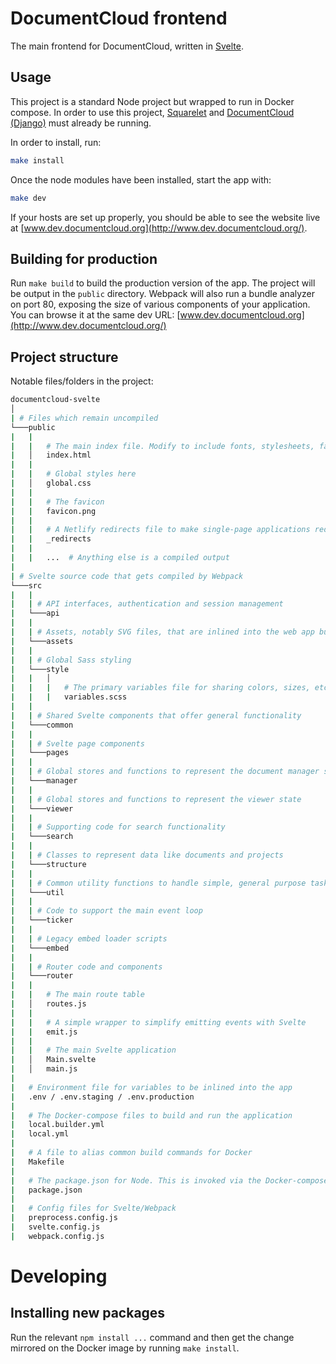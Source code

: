 # DocumentCloud frontend

The main frontend for DocumentCloud, written in [Svelte](https://svelte.dev/).

## Usage

This project is a standard Node project but wrapped to run in Docker compose. In order to use this project, [Squarelet](https://github.com/muckrock/squarelet) and [DocumentCloud (Django)](https://github.com/muckrock/documentcloud) must already be running.

In order to install, run:

```bash
make install
```

Once the node modules have been installed, start the app with:

```bash
make dev
```

If your hosts are set up properly, you should be able to see the website live at [www.dev.documentcloud.org](http://www.dev.documentcloud.org/).

## Building for production

Run `make build` to build the production version of the app. The project will be output in the `public` directory. Webpack will also run a bundle analyzer on port 80, exposing the size of various components of your application. You can browse it at the same dev URL: [www.dev.documentcloud.org](http://www.dev.documentcloud.org/)

## Project structure

Notable files/folders in the project:

```bash
documentcloud-svelte
│
| # Files which remain uncompiled
└───public
|   |
|   |   # The main index file. Modify to include fonts, stylesheets, favicons, etc.
|   │   index.html
|   |
|   |   # Global styles here
|   │   global.css
|   |
|   |   # The favicon
|   |   favicon.png
|   |
|   |   # A Netlify redirects file to make single-page applications redirect to index.html for everything
|   |   _redirects
|   |
|   |   ...  # Anything else is a compiled output
|
| # Svelte source code that gets compiled by Webpack
└───src
|   |
|   | # API interfaces, authentication and session management
|   └───api
|   |
|   | # Assets, notably SVG files, that are inlined into the web app bundle
|   └───assets
|   |
|   | # Global Sass styling
|   └───style
|   |   │
|   |   |   # The primary variables file for sharing colors, sizes, etc
|   |   |   variables.scss
|   |
|   | # Shared Svelte components that offer general functionality
|   └───common
|   |
|   | # Svelte page components
|   └───pages
|   |
|   | # Global stores and functions to represent the document manager state
|   └───manager
|   |
|   | # Global stores and functions to represent the viewer state
|   └───viewer
|   |
|   | # Supporting code for search functionality
|   └───search
|   |
|   | # Classes to represent data like documents and projects
|   └───structure
|   |
|   | # Common utility functions to handle simple, general purpose tasks
|   └───util
|   |
|   | # Code to support the main event loop
|   └───ticker
|   |
|   | # Legacy embed loader scripts
|   └───embed
|   |
|   | # Router code and components
|   └───router
|   |
|   |   # The main route table
|   │   routes.js
|   |
|   |   # A simple wrapper to simplify emitting events with Svelte
|   |   emit.js
|   |
|   |   # The main Svelte application
|   │   Main.svelte
|   │   main.js
|
|   # Environment file for variables to be inlined into the app
|   .env / .env.staging / .env.production
|
|   # The Docker-compose files to build and run the application
|   local.builder.yml
|   local.yml
|
|   # A file to alias common build commands for Docker
|   Makefile
|
|   # The package.json for Node. This is invoked via the Docker-compose files
|   package.json
|
|   # Config files for Svelte/Webpack
|   preprocess.config.js
|   svelte.config.js
|   webpack.config.js
```

# Developing

## Installing new packages

Run the relevant `npm install ...` command and then get the change mirrored on the Docker image by running `make install`.
